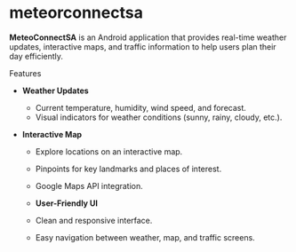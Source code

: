 # meteorconnectsa

**MeteoConnectSA** is an Android application that provides real-time weather updates, interactive maps, and traffic information to help users plan their day efficiently.

Features

- **Weather Updates**  
  - Current temperature, humidity, wind speed, and forecast.  
  - Visual indicators for weather conditions (sunny, rainy, cloudy, etc.).

- **Interactive Map**  
  - Explore locations on an interactive map.  
  - Pinpoints for key landmarks and places of interest.  
  - Google Maps API integration.
 
  - **User-Friendly UI**  
  - Clean and responsive interface.  
  - Easy navigation between weather, map, and traffic screens.
 
 
